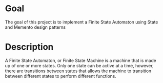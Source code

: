 # Goal
The goal of this project is to implement a Finite State Automaton using State and Memento design patterns

# Description

A Finite State Automaton, or Finite State Machine is a machine that is made up of one or more states. Only one state can be active at a time, however, there are transitions between states that allows the machine to transition between different states to perform different functions.
